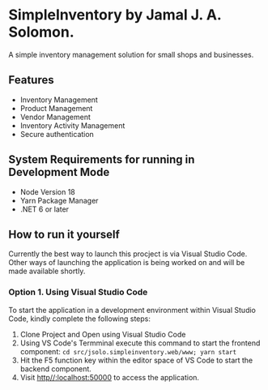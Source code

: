 # SimpleInventory by Jamal J. A. Solomon.

A simple inventory management solution for small shops and businesses.

## Features

- Inventory Management
- Product Management
- Vendor Management
- Inventory Activity Management
- Secure authentication


## System Requirements for running in Development Mode
- Node Version 18
- Yarn Package Manager
- .NET 6 or later

## How to run it yourself
Currently the best way to launch this procject is via Visual Studio Code. Other ways of launching the application is being worked on and will be made available shortly.


### Option 1. Using Visual Studio Code
To start the application in a development environment within Visual Studio Code, kindly complete the following steps:

1. Clone Project and Open using Visual Studio Code
2. Using VS Code's Termminal execute this command to start the frontend component: `cd src/jsolo.simpleinventory.web/www; yarn start`
3. Hit the F5 function key within the editor space of VS Code to start the backend component.
4. Visit [http//:localhost:50000](http://localhost:5000) to access the application.

